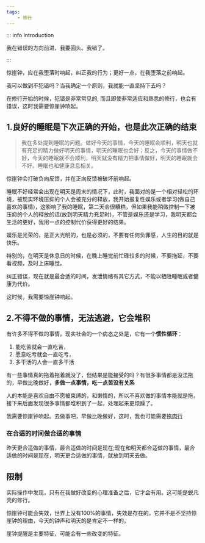 ```yaml
---
tags:
    - 修行
---
```


::: info Introduction

我在错误的方向前进，我要回头。我错了。

:::

惊崖钟，应在我堕落时响起，纠正我的行为；更好一点，在我堕落之前响起。

我可以做到不犯错吗？当我确定一个原则，我就能一直坚持下去吗？

在修行开始的时候，犯错是非常常见的, 而且即使非常适应和熟悉的修行，也会有错误，这时我需要惊崖钟响起。

## 1.良好的睡眠是下次正确的开始，也是此次正确的结束

> 我在多处提到睡眠的问题。做好今天的事情，今天的睡眠会顺利，明天也就有充足的精力做好明天的事情，明天的睡眠也会好；反之，今天的事情做不好，今天的睡眠就不会顺利，明天就没有精力把事情做好，明天的睡眠就会不好。睡眠也和健康息息相关。

惊崖钟会打破负向反馈，并在正向反馈被破坏前响起。

睡眠不好经常会出现在明天是周末的情况下，此时，我面对的是一个相对轻松的环境，被现实环境压抑的个人会被充分的释放，我开始报复性娱乐或者学习(做自己喜欢的事情)，这影响了我的睡眠，第二天会很糟糕，但如果我能稍微控制一下被压抑的个人的释放的话(放到明天精力充足时)，不管是娱乐还是学习，我明天都会生活的更好，我用一点的控制代价获得更好的结果。

娱乐是光荣的，是正大光明的，也是必须的，不要有任何负罪感，人生的目的就是快乐。

特别的，在明天是休息日的时候，在晚上睡觉前忙碌较多的时候，不要拖延，不要看视频，及时上床睡觉。

纠正错误，现在就是最合适的时间，发泄情绪有其它方式，不能以牺牲睡眠或者健康为代价。

这时候，我需要惊崖钟响起。

## 2.不得不做的事情，无法逃避，它会堆积

有许多不得不做的事情。现实社会的一个病态之处是，它有一个**惯性循环**：

1. 能吃苦就会一直吃苦，
2. 愿意吃亏就会一直吃亏，
3. 多干活的人会一直多干活

有一些事情真的拖着拖着就没了，但结果是能接受的吗？有很多事情都是没法拖的，早做比晚做好，**多做一点事情，吃一点苦没有关系**

人的本能是喜欢自由不愿被束缚的，和懒惰的，所以不喜欢做的事情本能就是拖，接下来后面发现很多事情都堆积到了一起，处理起来更烦躁了。

我需要惊崖钟响起。去做事吧，早做比晚做好，这时，我也可能需要[拖肉行](./拖肉行.md)

### 在合适的时间做合适的事情

昨天更合适做的事情，最合适做的时间是现在;现在和明天都合适做的事情，最合适做的时间是现在，明天更合适做的事情，就放到明天去做。

## 限制

实际操作中发现，只有在我做好改变的心理准备之后，它才会有用。这可能是蜕凡壳的修行。

惊崖钟可能会失效，世界上没有100%的事情，失效是存在的，它并不是不坚持惊崖钟的理由，今天的钟声和明天的是肯定不一样的。

崖钟提醒是主要特征，可能会有一些改变的特征。

